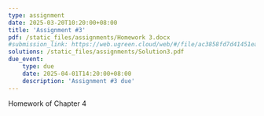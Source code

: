 ```yaml
---
type: assignment
date: 2025-03-20T10:20:00+08:00
title: 'Assignment #3'
pdf: /static_files/assignments/Homework 3.docx
#submission_link: https://web.ugreen.cloud/web/#/file/ac3858fd7d41451ea7ffb2715d128aff
solutions: /static_files/assignments/Solution3.pdf
due_event: 
    type: due
    date: 2025-04-01T14:20:00+08:00
    description: 'Assignment #3 due'
---
```

Homework of Chapter 4
